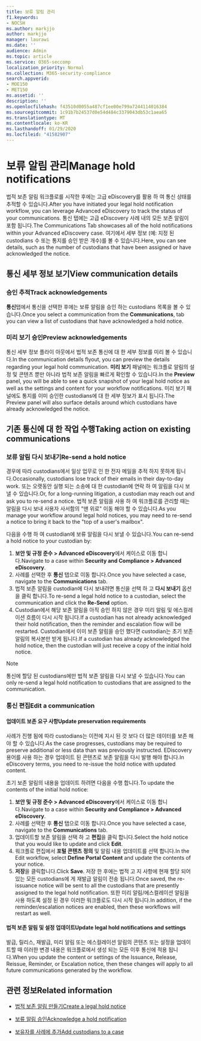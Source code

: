 ```yaml
---
title: 보류 알림 관리
f1.keywords:
- NOCSH
ms.author: markjjo
author: markjjo
manager: laurawi
ms.date: ''
audience: Admin
ms.topic: article
ms.service: O365-seccomp
localization_priority: Normal
ms.collection: M365-security-compliance
search.appverid:
- MOE150
- MET150
ms.assetid: ''
description: ''
ms.openlocfilehash: f43510d0055a487cf1ee00e799a7244114016384
ms.sourcegitcommit: 1c91b7b24537d0e54d484c3379043db53c1aea65
ms.translationtype: MT
ms.contentlocale: ko-KR
ms.lasthandoff: 01/29/2020
ms.locfileid: "41582907"
---
```

# <a name="manage-hold-notifications"></a><span data-ttu-id="8077c-102">보류 알림 관리</span><span class="sxs-lookup"><span data-stu-id="8077c-102">Manage hold notifications</span></span>

<span data-ttu-id="8077c-103">법적 보존 알림 워크플로를 시작한 후에는 고급 eDiscovery를 활용 하 여 통신 상태를 추적할 수 있습니다.</span><span class="sxs-lookup"><span data-stu-id="8077c-103">After you have initiated your legal hold notification workflow, you can leverage  Advanced eDiscovery to track the status of your communications.</span></span> <span data-ttu-id="8077c-104">통신 탭에는 고급 eDiscovery 사례 내의 모든 보존 알림이 포함 됩니다.</span><span class="sxs-lookup"><span data-stu-id="8077c-104">The Communications Tab showcases all of the hold notifications within your Advanced eDiscovery case.</span></span> <span data-ttu-id="8077c-105">여기에서 세부 정보 (예: 지정 된 custodians 수 또는 통지를 승인 받은 개수)를 볼 수 있습니다.</span><span class="sxs-lookup"><span data-stu-id="8077c-105">Here, you can see details, such as the number of custodians that have been assigned or have acknowledged the notice.</span></span>

## <a name="view-communication-details"></a><span data-ttu-id="8077c-106">통신 세부 정보 보기</span><span class="sxs-lookup"><span data-stu-id="8077c-106">View communication details</span></span>

### <a name="track-acknowledgements"></a><span data-ttu-id="8077c-107">승인 추적</span><span class="sxs-lookup"><span data-stu-id="8077c-107">Track acknowledgements</span></span>

<span data-ttu-id="8077c-108">**통신**탭에서 통신을 선택한 후에는 보류 알림을 승인 하는 custodians 목록을 볼 수 있습니다.</span><span class="sxs-lookup"><span data-stu-id="8077c-108">Once you select a communication from the **Communications**, tab you can view a list of custodians that have acknowledged a hold notice.</span></span> 

### <a name="preview-acknowledgements"></a><span data-ttu-id="8077c-109">미리 보기 승인</span><span class="sxs-lookup"><span data-stu-id="8077c-109">Preview acknowledgements</span></span>

<span data-ttu-id="8077c-110">통신 세부 정보 플라이 아웃에서 법적 보존 통신에 대 한 세부 정보를 미리 볼 수 있습니다.</span><span class="sxs-lookup"><span data-stu-id="8077c-110">In the communication details flyout, you can preview the details regarding your legal hold communication.</span></span> <span data-ttu-id="8077c-111">**미리 보기** 패널에는 워크플로 알림의 설정 및 콘텐츠 뿐만 아니라 법적 보존 알림을 빠르게 확인할 수 있습니다.</span><span class="sxs-lookup"><span data-stu-id="8077c-111">In the **Preview** panel, you will be able to see a quick snapshot of your legal hold notice as well as the settings and content for your workflow notifications.</span></span> <span data-ttu-id="8077c-112">미리 보기 패널에도 통지를 이미 승인한 custodians에 대 한 세부 정보가 표시 됩니다.</span><span class="sxs-lookup"><span data-stu-id="8077c-112">The Preview panel will also surface details around which custodians have already acknowledged the notice.</span></span>

## <a name="taking-action-on-existing-communications"></a><span data-ttu-id="8077c-113">기존 통신에 대 한 작업 수행</span><span class="sxs-lookup"><span data-stu-id="8077c-113">Taking action on existing communications</span></span>

### <a name="re-send-a-hold-notice"></a><span data-ttu-id="8077c-114">보류 알림 다시 보내기</span><span class="sxs-lookup"><span data-stu-id="8077c-114">Re-send a hold notice</span></span>

<span data-ttu-id="8077c-115">경우에 따라 custodians에서 일상 업무로 인 한 전자 메일을 추적 하지 못하게 됩니다.</span><span class="sxs-lookup"><span data-stu-id="8077c-115">Occasionally, custodians lose track of their emails in their day-to-day work.</span></span> <span data-ttu-id="8077c-116">또는 오랫동안 실행 되는 소송에 대 한 custodian에 연락 하 여 알림을 다시 보낼 수 있습니다.</span><span class="sxs-lookup"><span data-stu-id="8077c-116">Or, for a long-running litigation, a custodian may reach out and ask you to re-send a notice.</span></span> <span data-ttu-id="8077c-117">법적 보존 알림을 사용 하 여 워크플로를 관리할 때는 알림을 다시 보내 사용자 사서함의 "맨 위로" 이동 해야 할 수 있습니다.</span><span class="sxs-lookup"><span data-stu-id="8077c-117">As you manage your workflow around legal hold notices, you may need to re-send a notice to bring it back to the "top of a user's mailbox".</span></span>

<span data-ttu-id="8077c-118">다음을 수행 하 여 custodian에 보류 알림을 다시 보낼 수 있습니다.</span><span class="sxs-lookup"><span data-stu-id="8077c-118">You can re-send a hold notice to your custodian by:</span></span>
1. <span data-ttu-id="8077c-119">**보안 및 규정 준수 > Advanced eDiscovery**에서 케이스로 이동 합니다.</span><span class="sxs-lookup"><span data-stu-id="8077c-119">Navigate to a case within **Security and Compliance > Advanced eDiscovery**.</span></span>
2. <span data-ttu-id="8077c-120">사례를 선택한 후 **통신** 탭으로 이동 합니다.</span><span class="sxs-lookup"><span data-stu-id="8077c-120">Once you have selected a case, navigate to the **Communications** tab.</span></span>
3. <span data-ttu-id="8077c-121">법적 보존 알림을 custodian에 다시 보내려면 통신을 선택 하 고 **다시 보내기** 옵션을 클릭 합니다.</span><span class="sxs-lookup"><span data-stu-id="8077c-121">To re-send a legal hold notice to a custodian, select the communication and click the **Re-Send** option.</span></span>
4. <span data-ttu-id="8077c-122">Custodian에서 해당 보존 알림을 아직 승인 하지 않은 경우 미리 알림 및 에스컬레이션 흐름이 다시 시작 됩니다.</span><span class="sxs-lookup"><span data-stu-id="8077c-122">If a custodian has not already acknowledged their hold notification, then the reminder and escalation flow will be restarted.</span></span> <span data-ttu-id="8077c-123">Custodian에서 이미 보존 알림을 승인 했다면 custodian는 초기 보존 알림의 복사본만 받게 됩니다.</span><span class="sxs-lookup"><span data-stu-id="8077c-123">If a custodian has already acknowledged the hold notice, then the custodian will just receive a copy of the initial hold notice.</span></span>

> [!NOTE]
> <span data-ttu-id="8077c-124">통신에 할당 된 custodians에만 법적 보존 알림을 다시 보낼 수 있습니다.</span><span class="sxs-lookup"><span data-stu-id="8077c-124">You can only re-send a legal hold notification to custodians that are assigned to the communication.</span></span> 

### <a name="edit-a-communication"></a><span data-ttu-id="8077c-125">통신 편집</span><span class="sxs-lookup"><span data-stu-id="8077c-125">Edit a communication</span></span>

#### <a name="update-preservation-requirements"></a><span data-ttu-id="8077c-126">업데이트 보존 요구 사항</span><span class="sxs-lookup"><span data-stu-id="8077c-126">Update preservation requirements</span></span>
  
<span data-ttu-id="8077c-127">사례가 진행 됨에 따라 custodians는 이전에 지시 된 것 보다 더 많은 데이터를 보존 해야 할 수 있습니다.</span><span class="sxs-lookup"><span data-stu-id="8077c-127">As the case progresses, custodians may be required to preserve additional or less data than was previously instructed.</span></span> <span data-ttu-id="8077c-128">EDiscovery 용어를 사용 하는 경우 업데이트 된 콘텐츠로 보존 알림을 다시 발행 해야 합니다.</span><span class="sxs-lookup"><span data-stu-id="8077c-128">In eDiscovery terms, you need to re-issue the hold notice with updated content.</span></span>

<span data-ttu-id="8077c-129">초기 보존 알림의 내용을 업데이트 하려면 다음을 수행 합니다.</span><span class="sxs-lookup"><span data-stu-id="8077c-129">To update the contents of the initial hold notice:</span></span>

1. <span data-ttu-id="8077c-130">**보안 및 규정 준수 > Advanced eDiscovery**에서 케이스로 이동 합니다.</span><span class="sxs-lookup"><span data-stu-id="8077c-130">Navigate to a case within **Security and Compliance > Advanced eDiscovery**.</span></span>
2. <span data-ttu-id="8077c-131">사례를 선택한 후 **통신** 탭으로 이동 합니다.</span><span class="sxs-lookup"><span data-stu-id="8077c-131">Once you have selected a case, navigate to the **Communications** tab.</span></span>
3. <span data-ttu-id="8077c-132">업데이트할 보존 알림을 선택 하 고 **편집**을 클릭 합니다.</span><span class="sxs-lookup"><span data-stu-id="8077c-132">Select the hold notice that you would like to update and click **Edit**.</span></span>
4. <span data-ttu-id="8077c-133">워크플로 편집에서 **포털 콘텐츠 정의** 및 알림 내용 업데이트를 선택 합니다.</span><span class="sxs-lookup"><span data-stu-id="8077c-133">In the Edit workflow, select **Define Portal Content** and update the contents of your notice.</span></span> 
5. <span data-ttu-id="8077c-134">**저장**을 클릭합니다.</span><span class="sxs-lookup"><span data-stu-id="8077c-134">Click **Save**.</span></span> <span data-ttu-id="8077c-135">저장 한 후에는 법적 고 지 사항에 현재 할당 되어 있는 모든 custodians에 게 재발급 알림이 전송 됩니다.</span><span class="sxs-lookup"><span data-stu-id="8077c-135">Once saved, the re-issuance notice will be sent to all the custodians that are presently assigned to the legal hold notification.</span></span> <span data-ttu-id="8077c-136">또한 미리 알림/에스컬레이션 알림을 사용 하도록 설정 된 경우 이러한 워크플로도 다시 시작 됩니다.</span><span class="sxs-lookup"><span data-stu-id="8077c-136">In addition, if the reminder/escalation notices are enabled, then these workflows will restart as well.</span></span> 


#### <a name="update-legal-hold-notifications-and-settings"></a><span data-ttu-id="8077c-137">법적 보존 알림 및 설정 업데이트</span><span class="sxs-lookup"><span data-stu-id="8077c-137">Update legal hold notifications and settings</span></span>

<span data-ttu-id="8077c-138">발급, 릴리스, 재발급, 미리 알림 또는 에스컬레이션 알림의 콘텐츠 또는 설정을 업데이트할 때 이러한 변경 내용은 워크플로에서 생성 되는 모든 이후 통신에 적용 됩니다.</span><span class="sxs-lookup"><span data-stu-id="8077c-138">When you update the content or settings of the Issuance, Release, Reissue, Reminder, or Escalation notice, then these changes will apply to all future communications generated by the workflow.</span></span>

## <a name="related-information"></a><span data-ttu-id="8077c-139">관련 정보</span><span class="sxs-lookup"><span data-stu-id="8077c-139">Related information</span></span> 

- [<span data-ttu-id="8077c-140">법적 보존 알림 만들기</span><span class="sxs-lookup"><span data-stu-id="8077c-140">Create a legal hold notice</span></span>](create-hold-notification.md)
    
- [<span data-ttu-id="8077c-141">보류 알림 승인</span><span class="sxs-lookup"><span data-stu-id="8077c-141">Acknowledge a hold notification</span></span>](acknowledge-hold-notification.md)
    
- [<span data-ttu-id="8077c-142">보유자를 사례에 추가</span><span class="sxs-lookup"><span data-stu-id="8077c-142">Add custodians to a case</span></span>](add-custodians-to-case.md)